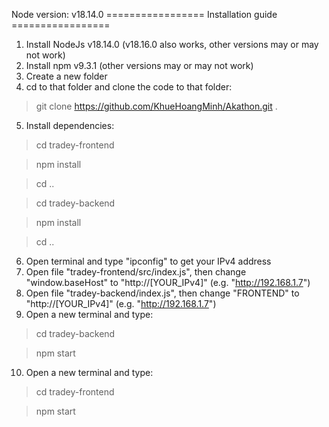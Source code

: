Node version: v18.14.0
================= Installation guide =================
1. Install NodeJs v18.14.0 (v18.16.0 also works, other versions may or may not work)
2. Install npm v9.3.1 (other versions may or may not work)
3. Create a new folder
4. cd to that folder and clone the code to that folder:
> git clone https://github.com/KhueHoangMinh/Akathon.git .
5. Install dependencies:
> cd tradey-frontend

> npm install

> cd ..

> cd tradey-backend

> npm install

> cd ..
6. Open terminal and type "ipconfig" to get your IPv4 address
7. Open file "tradey-frontend/src/index.js", then change "window.baseHost" to "http://[YOUR_IPv4]" (e.g. "http://192.168.1.7")
8. Open file "tradey-backend/index.js", then change "FRONTEND" to "http://[YOUR_IPv4]" (e.g. "http://192.168.1.7")
9. Open a new terminal and type:
> cd tradey-backend

> npm start
10. Open a new terminal and type:
> cd tradey-frontend

> npm start
